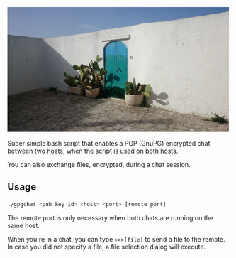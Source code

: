 ![alt text](https://raw.githubusercontent.com/nkoster/gpgchat/master/upload.png "gpgchat")

Super simple bash script that enables a PGP (GnuPG) encrypted chat between two hosts,
when the script is used on both hosts.

You can also exchange files, encrypted, during a chat session.

## Usage
```bash
./gpgchat <pub key id> <host> <port> [remote port]
```
The remote port is only necessary when both chats are running on the same host.

When you're in a chat, you can type `>>>[file]` to send a file to the remote.
In case you did not specify a file, a file selection dialog will execute.
